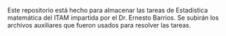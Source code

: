 Este repositorio está hecho para almacenar las tareas de Estadística matemática del ITAM impartida por el Dr. Ernesto Barrios.
Se subirán los archivos auxiliares que fueron usados para resolver las tareas. 
